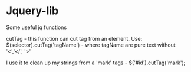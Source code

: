 # Jquery-lib
Some useful jq functions

cutTag - this function can cut tag from an element.
Use: $(selector).cutTag('tagName') - where tagName are pure text without '<','</', '>'

I use it to clean up my strings from a 'mark' tags - $('#id').cutTag('mark');

